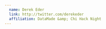 ```yaml
---
  name: Derek Eder
  link: http://twitter.com/derekeder
  affiliation: DataMade &amp; Chi Hack Night
---
```

